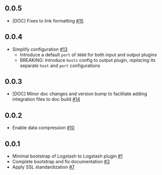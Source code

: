## 0.0.5
  - [DOC] Fixes to link formatting [#15](https://github.com/logstash-plugins/logstash-integration-logstash/pull/15)

## 0.0.4
  - Simplify configuration [#13](https://github.com/logstash-plugins/logstash-integration-logstash/pull/13)
    - Introduce a default `port` of `9800` for both input and output plugins
    - BREAKING: Introduce `hosts` config to output plugin, _replacing_ its separate `host` and `port` configurations

## 0.0.3
  - [DOC] Minor doc changes and version bump to facilitate adding integration files to doc build [#14](https://github.com/logstash-plugins/logstash-integration-logstash/pull/14)

## 0.0.2
  - Enable data compression [#10](https://github.com/logstash-plugins/logstash-integration-logstash/pull/10)

## 0.0.1
  - Minimal bootstrap of Logstash to Logstash plugin [#1](https://github.com/logstash-plugins/logstash-integration-logstash/pull/2)
  - Complete bootstrap and fix documentation [#3](https://github.com/logstash-plugins/logstash-integration-logstash/pull/3)
  - Apply SSL standardization [#7](https://github.com/logstash-plugins/logstash-integration-logstash/pull/7)